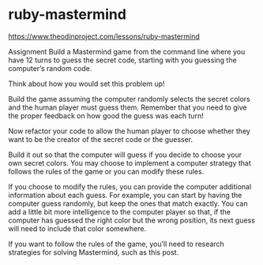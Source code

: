 # ruby-mastermind
https://www.theodinproject.com/lessons/ruby-mastermind


Assignment
Build a Mastermind game from the command line where you have 12 turns to guess the secret code, starting with you guessing the computer’s random code.

Think about how you would set this problem up!

Build the game assuming the computer randomly selects the secret colors and the human player must guess them. Remember that you need to give the proper feedback on how good the guess was each turn!

Now refactor your code to allow the human player to choose whether they want to be the creator of the secret code or the guesser.

Build it out so that the computer will guess if you decide to choose your own secret colors. You may choose to implement a computer strategy that follows the rules of the game or you can modify these rules.

If you choose to modify the rules, you can provide the computer additional information about each guess. For example, you can start by having the computer guess randomly, but keep the ones that match exactly. You can add a little bit more intelligence to the computer player so that, if the computer has guessed the right color but the wrong position, its next guess will need to include that color somewhere.

If you want to follow the rules of the game, you’ll need to research strategies for solving Mastermind, such as this post.
